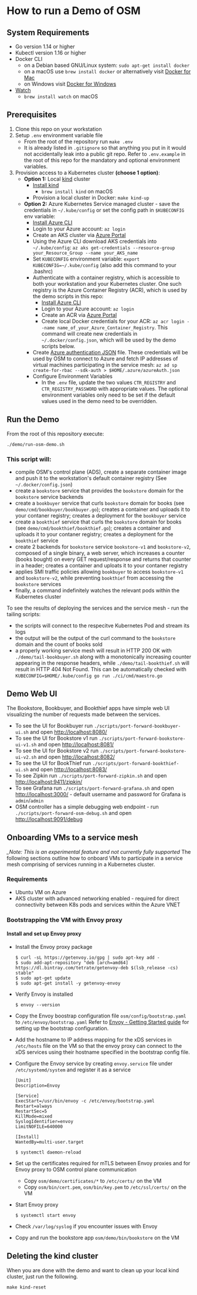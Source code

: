 # How to run a Demo of OSM

## System Requirements
- Go version 1.14 or higher
- Kubectl version 1.16 or higher
- Docker CLI
   - on a Debian based GNU/Linux system: `sudo apt-get install docker`
   - on a macOS use `brew install docker` or alternatively visit [Docker for Mac](https://docs.docker.com/docker-for-mac/install/)
   - on Windows visit [Docker for Windows](https://docs.docker.com/docker-for-windows/install/)
- [Watch](http://www.linfo.org/watch.html)
   - `brew install watch` on macOS

## Prerequisites
1. Clone this repo on your workstation
2. Setup `.env` environment variable file
   - From the root of the repository run `make .env`
   - It is already listed in `.gitignore` so that anything you put in it would not accidentally leak into a public git repo. Refer to `.env.example` in the root of this repo for the mandatory and optional environment variables.
2. Provision access to a Kubernetes cluster **(choose 1 option)**:
	- **Option 1:** Local [kind](https://kind.sigs.k8s.io/) cluster
	    - [Install kind](https://kind.sigs.k8s.io/docs/user/quick-start/#installation)
	       - `brew install kind` on macOS
	    - Provision a local cluster in Docker: `make kind-up`
	- **Option 2:** Azure Kubernetes Service managed cluster - save the credentials in `~/.kube/config` or set the config path in `$KUBECONFIG` env variable:
		- [Install Azure CLI](https://docs.microsoft.com/en-us/cli/azure/install-azure-cli)
		- Login to your Azure account: `az login`
		- Create an AKS cluster via [Azure Portal](https://portal.azure.com/)
		- Using the Azure CLI download AKS credentials into `~/.kube/config`: `az aks get-credentials --resource-group your_Resource_Group --name your_AKS_name`
		- Set `KUBECONFIG` environment variable: `export KUBECONFIG=~/.kube/config` (also add this command to your .bashrc)
        - Authenticate with a container registry, which is accessible to both your workstation and your Kubernetes cluster. One such registry is the Azure Container Registry (ACR), which is used by the demo scripts in this repo:
           - [Install Azure CLI](https://docs.microsoft.com/en-us/cli/azure/install-azure-cli)
           - Login to your Azure account: `az login`
           - Create an ACR via [Azure Portal](https://portal.azure.com/)
           - Create local Docker credentials for your ACR: `az acr login --name name_of_your_Azure_Container_Registry`. This command will create new credentials in `~/.docker/config.json`, which will be used by the demo scripts below.
        - Create [Azure authentication JSON](https://docs.microsoft.com/en-us/dotnet/api/overview/azure/containerinstance?view=azure-dotnet#authentication) file. These credentials will be used by OSM to connect to Azure and fetch IP addresses of virtual machines participating in the service mesh: `az ad sp create-for-rbac --sdk-auth > $HOME/.azure/azureAuth.json`
        - Configure Environment Variables
           - In the `.env` file, update the two values `CTR_REGISTRY` and `CTR_REGISTRY_PASSWORD` with appropriate values. The optional environment variables only need to be set if the default values used in the demo need to be overridden.

## Run the Demo
From the root of this repository execute:
```shell
./demo/run-osm-demo.sh
```

### This script will:
  - compile OSM's control plane (ADS), create a separate container image and push it to the workstation's default container registry (See `~/.docker/config.json`)
  - create a `bookstore` service that provides the `bookstore` domain for the `bookstore` service backends
  - create a `bookbuyer` service that curls `bookstore` domain for books (see `demo/cmd/bookbuyer/bookbuyer.go`); creates a container and uploads it to your contaner registry; creates a deployment for the `bookbuyer` service
  - create a `bookthief` service that curls the `bookstore` domain for books (see `demo/cmd/bookthief/bookthief.go`); creates a container and uploads it to your contaner registry; creates a deployment for the `bookthief` service
  - create 2 backends for `bookstore` service `bookstore-v1` and `bookstore-v2`, composed of a single binary, a web server, which increases a counter (books bought) on every GET request/response and returns that counter in a header; creates a container and uploats it to your contaner registry
  - applies SMI traffic policies allowing `bookbuyer` to access `bookstore-v1` and `bookstore-v2`, while preventing `bookthief` from accessing the `bookstore` services
  - finally, a command indefinitely watches the relevant pods within the Kubernetes cluster

To see the results of deploying the services and the service mesh - run the tailing scripts:
  - the scripts will connect to the respecitve Kubernetes Pod and stream its logs
  - the output will be the output of the curl command to the `bookstore` domain and the count of books sold
  - a properly working service mesh will result in HTTP 200 OK with `./demo/tail-bookbuyer.sh` along with a monotonically increasing counter appearing in the response headers, while `./demo/tail-bookthief.sh` will result in HTTP 404 Not Found. This can be automatically checked with `KUBECONFIG=$HOME/.kube/config go run ./ci/cmd/maestro.go`

## Demo Web UI
The Bookstore, Bookbuyer, and Bookthief apps have simple web UI visualizing the number of requests made between the services.

  - To see the UI for Bookbuyer run `./scripts/port-forward-bookbuyer-ui.sh` and open [http://localhost:8080/](http://localhost:8080/)
  - To see the UI for Bookstore v1 run `./scripts/port-forward-bookstore-ui-v1.sh` and open [http://localhost:8081/](http://localhost:8081/)
  - To see the UI for Bookstore v2 run `./scripts/port-forward-bookstore-ui-v2.sh` and open [http://localhost:8082/](http://localhost:8082/)
  - To see the UI for BookThief run `./scripts/port-forward-bookthief-ui.sh` and open [http://localhost:8083/](http://localhost:8083/)
  - To see Zipkin run `./scripts/port-forward-zipkin.sh` and open [http://localhost:9411/zipkin/](http://localhost:9411/zipkin/)
  - To see Grafana run `./scripts/port-forward-grafana.sh` and open [http://localhost:3000/](http://localhost:3000/) - default username and password for Grafana is `admin`/`admin`
  - OSM controller has a simple debugging web endpoint - run `./scripts/port-forward-osm-debug.sh` and open [http://localhost:9091/debug](http://localhost:9091/debug)

## Onboarding VMs to a service mesh
*_Note: This is an experimental feature and not currently fully supported*
The following sections outline how to onboard VMs to participate in a service mesh comprising of services running in a Kubernetes cluster.


### Requirements
- Ubuntu VM on Azure
- AKS cluster with advanced networking enabled - required for direct connectivity between K8s pods and services within the Azure VNET

### Bootstrapping the VM with Envoy proxy

#### Install and set up Envoy proxy
- Install the Envoy proxy package
	```
	$ curl -sL https://getenvoy.io/gpg | sudo apt-key add -
	$ sudo add-apt-repository "deb [arch=amd64] https://dl.bintray.com/tetrate/getenvoy-deb $(lsb_release -cs) stable"
	$ sudo apt-get update
	$ sudo apt-get install -y getenvoy-envoy
	```
- Verify Envoy is installed
	```
	$ envoy --version
	```
- Copy the Envoy boostrap configuration file `osm/config/bootstrap.yaml`  to `/etc/envoy/bootstrap.yaml`
	Refer to [Envoy - Getting Started guide](https://www.envoyproxy.io/docs/envoy/latest/start/start#https://www.envoyproxy.io/docs/envoy/latest/start/start#) for setting up the bootstrap configuration.

- Add the hostname to IP address mapping for the xDS services in `/etc/hosts` file on the VM so that the envoy proxy can connect to the xDS services using their hostname specified in the bootstrap config file.

- Configure the Envoy service by creating `envoy.service` file under `/etc/systemd/system` and register it as a service
	```
	[Unit]
	Description=Envoy

	[Service]
	ExecStart=/usr/bin/envoy -c /etc/envoy/bootstrap.yaml
	Restart=always
	RestartSec=5
	KillMode=mixed
	SyslogIdentifier=envoy
	LimitNOFILE=640000

	[Install]
	WantedBy=multi-user.target
	```
	```
	$ systemctl daemon-reload
	```
- Set up the certificates required for mTLS between Envoy proxies and for Envoy proxy to OSM control plane communication
	- Copy `osm/demo/certificates/*` to `/etc/certs/` on the VM
	- Copy `osm/bin/cert.pem`, `osm/bin/key.pem` to `/etc/ssl/certs/` on the VM

- Start Envoy proxy
	```
	$ systemctl start envoy
	```

- Check `/var/log/syslog` if you encounter issues with Envoy

- Copy and run the bookstore app `osm/demo/bin/bookstore` on the VM

## Deleting the kind cluster
When you are done with the demo and want to clean up your local kind cluster, just run the following.
```shell
make kind-reset
```
